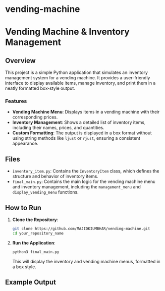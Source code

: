# vending-machine
 
# Vending Machine & Inventory Management

## Overview

This project is a simple Python application that simulates an inventory management system for a vending machine. It provides a user-friendly interface to display available items, manage inventory, and print them in a neatly formatted box-style output.

### Features
- **Vending Machine Menu**: Displays items in a vending machine with their corresponding prices.
- **Inventory Management**: Shows a detailed list of inventory items, including their names, prices, and quantities.
- **Custom Formatting**: The output is displayed in a box format without using string methods like `ljust` or `rjust`, ensuring a consistent appearance.

## Files

- `inventory_item.py`: Contains the `InventoryItem` class, which defines the structure and behavior of inventory items.
- `final_main.py`: Contains the main logic for the vending machine menu and inventory management, including the `management_menu` and `display_vending_menu` functions.

## How to Run

1. **Clone the Repository**:
    ```bash
    git clone https://github.com/MAJIDKIUMBHAR/vending-machine.git
    cd your_repository_name
    ```

2. **Run the Application**:
    ```bash
    python3 final_main.py
    ```

    This will display the inventory and vending machine menus, formatted in a box style.

## Example Output


